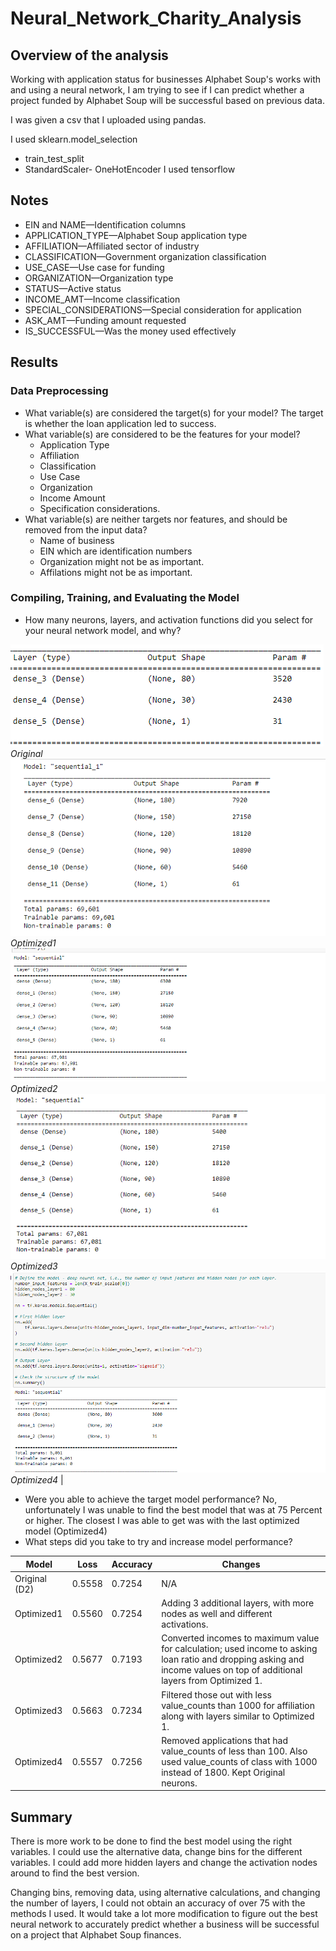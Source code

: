 # Neural_Network_Charity_Analysis

## Overview of the analysis
Working with application status for businesses Alphabet Soup's works with and using a neural network, I am trying to see if I can predict whether a project funded by Alphabet Soup will be successful based on previous data.

I was given a csv that I uploaded using pandas.

I used sklearn.model_selection
- train_test_split
- StandardScaler- OneHotEncoder
I used tensorflow


## Notes
- EIN and NAME—Identification columns
- APPLICATION_TYPE—Alphabet Soup application type
- AFFILIATION—Affiliated sector of industry
- CLASSIFICATION—Government organization classification
- USE_CASE—Use case for funding
- ORGANIZATION—Organization type
- STATUS—Active status
- INCOME_AMT—Income classification
- SPECIAL_CONSIDERATIONS—Special consideration for application
- ASK_AMT—Funding amount requested
- IS_SUCCESSFUL—Was the money used effectively

## Results
### Data Preprocessing
- What variable(s) are considered the target(s) for your model?
    The target is whether the loan application led to success.
- What variable(s) are considered to be the features for your model?
    - Application Type
    - Affiliation
    - Classification
    - Use Case
    - Organization
    - Income Amount
    - Specification considerations.
- What variable(s) are neither targets nor features, and should be removed from the input data?
    - Name of business
    - EIN which are identification numbers
    - Organization might not be as important.
    - Affilations might not be as important.
### Compiling, Training, and Evaluating the Model
- How many neurons, layers, and activation functions did you select for your neural network model, and why?

![Resources/OG_Model.png](Resources/OG_Model.png) 
*Original*
![Resources/01_Model.png](Resources/01_Model.png) 
*Optimized1*
![Resources/O2_Model.png](Resources/O2_Model.png) 
*Optimized2*
![Resources/03_Model.png.png](Resources/03_Model.png) 
*Optimized3*
![Resources/04_Model.png](Resources/04_Model.png) 
*Optimized4*
                           	|

- Were you able to achieve the target model performance?
    No, unfortunately I was unable to find the best model that was at 75 Percent or higher. The closest I was able to get was with the last optimized model (Optimized4)
- What steps did you take to try and increase model performance?

| Model         	| Loss   	| Accuracy 	| Changes                                                                                                                            	|
|---------------	|--------	|----------	|------------------------------------------------------------------------------------------------------------------------------------	|
| Original (D2) 	| 0.5558 	| 0.7254   	| N/A                                                                                                                                	|
| Optimized1    	| 0.5560 	| 0.7254   	| Adding 3 additional layers, with more nodes as well and different activations.                                                     	|
| Optimized2    	| 0.5677 	| 0.7193   	| Converted incomes to maximum value for calculation; used income to asking loan ratio and dropping asking and income values on top of additional layers from Optimized 1. 	|
| Optimized3    	| 0.5663 	| 0.7234   	| Filtered those out with less value_counts than 1000 for affiliation along with layers similar to Optimized 1.                      	|
| Optimized4    	| 0.5557 	| 0.7256   	| Removed applications that had value_counts of less than 100. Also used value_counts of class with 1000 instead of 1800. Kept Original neurons. 

## Summary
There is more work to be done to find the best model using the right variables. I could use the alternative data, change bins for the different variables. I could add more hidden layers and change the activation nodes around to find the best version. 

Changing bins, removing data, using alternative calculations, and changing the number of layers, I could not obtain an accuracy of over 75 with the methods I used. 
It would take a lot more modification to figure out the best neural network to accurately predict whether a business will be successful on a project that Alphabet Soup finances.